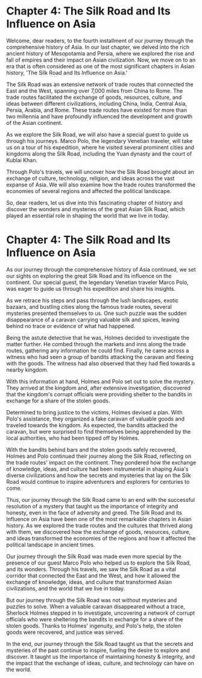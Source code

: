 # Chapter 4: The Silk Road and Its Influence on Asia

Welcome, dear readers, to the fourth installment of our journey through the comprehensive history of Asia. In our last chapter, we delved into the rich ancient history of Mesopotamia and Persia, where we explored the rise and fall of empires and their impact on Asian civilization. Now, we move on to an era that is often considered as one of the most significant chapters in Asian history, 'The Silk Road and Its Influence on Asia.'

The Silk Road was an extensive network of trade routes that connected the East and the West, spanning over 7,000 miles from China to Rome. The trade routes facilitated the exchange of goods, resources, culture, and ideas between different civilizations, including China, India, Central Asia, Persia, Arabia, and Rome. These trade routes have existed for more than two millennia and have profoundly influenced the development and growth of the Asian continent.

As we explore the Silk Road, we will also have a special guest to guide us through his journeys. Marco Polo, the legendary Venetian traveler, will take us on a tour of his expedition, where he visited several prominent cities and kingdoms along the Silk Road, including the Yuan dynasty and the court of Kublai Khan.

Through Polo's travels, we will uncover how the Silk Road brought about an exchange of culture, technology, religion, and ideas across the vast expanse of Asia. We will also examine how the trade routes transformed the economies of several regions and affected the political landscape.

So, dear readers, let us dive into this fascinating chapter of history and discover the wonders and mysteries of the great Asian Silk Road, which played an essential role in shaping the world that we live in today.
# Chapter 4: The Silk Road and Its Influence on Asia

As our journey through the comprehensive history of Asia continued, we set our sights on exploring the great Silk Road and its influence on the continent. Our special guest, the legendary Venetian traveler Marco Polo, was eager to guide us through his expedition and share his insights.

As we retrace his steps and pass through the lush landscapes, exotic bazaars, and bustling cities along the famous trade routes, several mysteries presented themselves to us. One such puzzle was the sudden disappearance of a caravan carrying valuable silk and spices, leaving behind no trace or evidence of what had happened.

Being the astute detective that he was, Holmes decided to investigate the matter further. He combed through the markets and inns along the trade routes, gathering any information he could find. Finally, he came across a witness who had seen a group of bandits attacking the caravan and fleeing with the goods. The witness had also observed that they had fled towards a nearby kingdom.

With this information at hand, Holmes and Polo set out to solve the mystery. They arrived at the kingdom and, after extensive investigation, discovered that the kingdom's corrupt officials were providing shelter to the bandits in exchange for a share of the stolen goods.

Determined to bring justice to the victims, Holmes devised a plan. With Polo's assistance, they organized a fake caravan of valuable goods and traveled towards the kingdom. As expected, the bandits attacked the caravan, but were surprised to find themselves being apprehended by the local authorities, who had been tipped off by Holmes.

With the bandits behind bars and the stolen goods safely recovered, Holmes and Polo continued their journey along the Silk Road, reflecting on the trade routes' impact on the continent. They pondered how the exchange of knowledge, ideas, and culture had been instrumental in shaping Asia's diverse civilizations and how the secrets and mysteries that lay on the Silk Road would continue to inspire adventurers and explorers for centuries to come.

Thus, our journey through the Silk Road came to an end with the successful resolution of a mystery that taught us the importance of integrity and honesty, even in the face of adversity and greed.
The Silk Road and its Influence on Asia have been one of the most remarkable chapters in Asian history. As we explored the trade routes and the cultures that thrived along with them, we discovered how the exchange of goods, resources, culture, and ideas transformed the economies of the regions and how it affected the political landscape in ancient times.

Our journey through the Silk Road was made even more special by the presence of our guest Marco Polo who helped us to explore the Silk Road, and its wonders. Through his travels, we saw the Silk Road as a vital corridor that connected the East and the West, and how it allowed the exchange of knowledge, ideas, and culture that transformed Asian civilizations, and the world that we live in today.

But our journey through the Silk Road was not without mysteries and puzzles to solve. When a valuable caravan disappeared without a trace, Sherlock Holmes stepped in to investigate, uncovering a network of corrupt officials who were sheltering the bandits in exchange for a share of the stolen goods. Thanks to Holmes' ingenuity, and Polo's help, the stolen goods were recovered, and justice was served.

In the end, our journey through the Silk Road taught us that the secrets and mysteries of the past continue to inspire, fueling the desire to explore and discover. It taught us the importance of maintaining honesty & integrity, and the impact that the exchange of ideas, culture, and technology can have on the world.